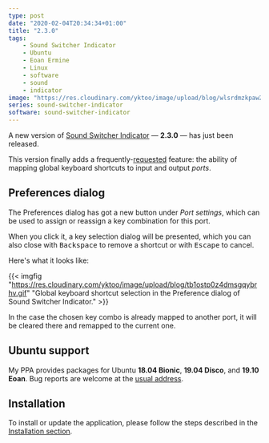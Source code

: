 ```yaml
---
type: post
date: "2020-02-04T20:34:34+01:00"
title: "2.3.0"
tags:
    - Sound Switcher Indicator
    - Ubuntu
    - Eoan Ermine
    - Linux
    - software
    - sound
    - indicator
image: "https://res.cloudinary.com/yktoo/image/upload/blog/wlsrdmzkpaw2361u3qyb.png"
series: sound-switcher-indicator
software: sound-switcher-indicator
---
```


A new version of [Sound Switcher Indicator](/software/sound-switcher-indicator) — **2.3.0** — has just been released.

This version finally adds a frequently-[requested](https://github.com/yktoo/indicator-sound-switcher/issues/38) feature: the ability of mapping global keyboard shortcuts to input and output *ports*.

<!--more-->

## Preferences dialog

The Preferences dialog has got a new button under *Port settings*, which can be used to assign or reassign a key combination for this port.

When you click it, a key selection dialog will be presented, which you can also close with <kbd>Backspace</kbd> to remove a shortcut or with <kbd>Escape</kbd> to cancel.

Here's what it looks like:

{{< imgfig "https://res.cloudinary.com/yktoo/image/upload/blog/tb1ostp0z4dmsgqybrhv.gif" "Global keyboard shortcut selection in the Preference dialog of Sound Switcher Indicator." >}}

In the case the chosen key combo is already mapped to another port, it will be cleared there and remapped to the current one.

## Ubuntu support

My PPA provides packages for Ubuntu **18.04 Bionic**, **19.04 Disco**, and **19.10 Eoan**. Bug reports are welcome at the [usual address](https://github.com/yktoo/indicator-sound-switcher/issues/).

## Installation

To install or update the application, please follow the steps described in the [Installation section](/software/sound-switcher-indicator#installation).
